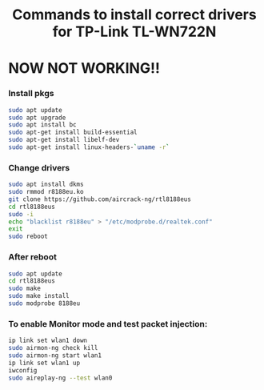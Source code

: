 <h1 align=center> Commands to install correct drivers for 
  TP-Link TL-WN722N</p>

# NOW NOT WORKING!!

### Install pkgs
```bash
sudo apt update
sudo apt upgrade
sudo apt install bc
sudo apt-get install build-essential
sudo apt-get install libelf-dev
sudo apt-get install linux-headers-`uname -r`
```

### Change drivers
```bash
sudo apt install dkms
sudo rmmod r8188eu.ko
git clone https://github.com/aircrack-ng/rtl8188eus
cd rtl8188eus
sudo -i
echo "blacklist r8188eu" > "/etc/modprobe.d/realtek.conf"
exit
sudo reboot
```

### After reboot
```bash
sudo apt update
cd rtl8188eus
sudo make
sudo make install
sudo modprobe 8188eu
````

### To enable Monitor mode and test packet injection:
``` bash
ip link set wlan1 down
sudo airmon-ng check kill
sudo airmon-ng start wlan1
ip link set wlan1 up
iwconfig
sudo aireplay-ng --test wlan0
```
